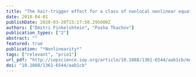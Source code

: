 ```yaml
---
title: "The hair-trigger effect for a class of nonlocal nonlinear equations"
date: 2018-04-01
publishDate: 2020-03-20T15:17:50.295000Z
authors: ["Dmitri Finkelshtein", "Pasha Tkachov"]
publication_types: ["2"]
abstract: ""
featured: true
publication: "*Nonlinearity*"
tags: ["relevant", "prio1"]
url_pdf: "http://iopscience.iop.org/article/10.1088/1361-6544/aab1cb/meta"
doi: "10.1088/1361-6544/aab1cb"
---
```


